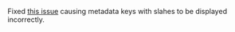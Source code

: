 Fixed [this issue](https://github.com/Mechanical-Advantage/AdvantageScope/issues/3) causing metadata keys with slahes to be displayed incorrectly.
